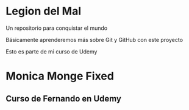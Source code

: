 # Legion del Mal
Un repositorio para conquistar el mundo

Básicamente aprenderemos más sobre Git y GitHub con este proyecto

Esto es parte de mi curso de Udemy

# Monica Monge Fixed


## Curso de Fernando en Udemy

